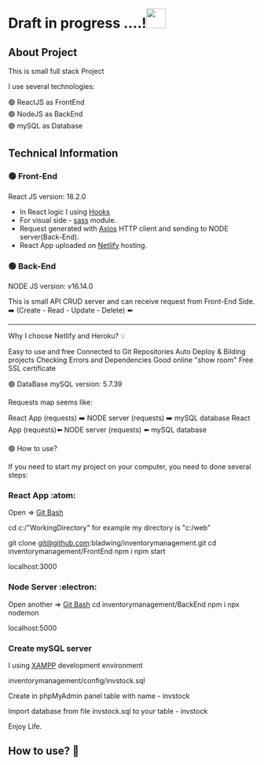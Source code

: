 # Draft in progress ....!<img src="https://i.imgur.com/hkpQOyy.gif" width="40" height="40" />



## About Project


This is small full stack Project

I use several technologies:

:green_circle: ReactJS as FrontEnd<br/>:green_circle: NodeJS as BackEnd<br/>:green_circle: mySQL as Database





## Technical Information


### :green_circle: Front-End 

React JS version: 18.2.0

- In React logic I using [Hooks](https://reactjs.org/docs/hooks-intro.html) 
- For visual side - [sass](https://sass-lang.com/) module. 
- Request generated with [Axios](https://axios-http.com/docs/intro) HTTP client and sending to NODE server(Back-End).
- React App uploaded on [Netlify](https://productlistcrud.netlify.app/) hosting.


### :green_circle: Back-End

NODE JS version: v16.14.0

This is small API CRUD server and can receive request from Front-End Side. <br/>:arrow_right: (Create - Read - Update - Delete) 	:arrow_left:

---

Why I choose Netlify and Heroku? 💡

Easy to use and free
Connected to Git Repositories
Auto Deploy & Bilding projects
Checking Errors and Dependencies
Good online "show room"
Free SSL certificate


🟢 DataBase
mySQL version: 5.7.39

Requests map seems like:

React App (requests) ➡️ NODE server (requests) ➡️ mySQL database
React App (requests)⬅️ NODE server (requests) ⬅️ mySQL database


🟢 How to use?

If you need to start my project on your computer, you need to done several steps:

### React App :atom:

Open => [Git Bash](https://git-scm.com/downloads)

cd c:/"WorkingDirectory" for example my directory is "c:/web"

git clone git@github.com:bladwing/inventorymanagement.git
cd inventorymanagement/FrontEnd
npm i
npm start

localhost:3000


### Node Server :electron:

Open another => [Git Bash](https://git-scm.com/downloads)
cd inventorymanagement/BackEnd
npm i
npx nodemon

localhost:5000


### Create mySQL server 
I using [XAMPP](https://www.apachefriends.org/index.html) development environment

inventorymanagement/config/invstock.sql

Create in phpMyAdmin panel table with name - invstock

Import database from file invstock.sql to your table - invstock


Enjoy Life.

## How to use? :underage:



